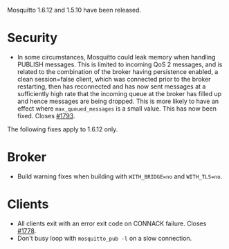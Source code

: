<!--
.. title: Version 1.6.12 released.
.. slug: version-1-6-12-released
.. date: 2020-08-19 14:44:13 UTC+01:00
.. tags: Releases
.. category:
.. link:
.. description:
.. type: text
-->

Mosquitto 1.6.12 and 1.5.10 have been released.

# Security
- In some circumstances, Mosquitto could leak memory when handling PUBLISH
  messages. This is limited to incoming QoS 2 messages, and is related
  to the combination of the broker having persistence enabled, a clean
  session=false client, which was connected prior to the broker restarting,
  then has reconnected and has now sent messages at a sufficiently high rate
  that the incoming queue at the broker has filled up and hence messages are
  being dropped. This is more likely to have an effect where
  `max_queued_messages` is a small value. This has now been fixed. Closes [#1793].

The following fixes apply to 1.6.12 only.

# Broker
- Build warning fixes when building with `WITH_BRIDGE=no` and `WITH_TLS=no`.

# Clients
- All clients exit with an error exit code on CONNACK failure. Closes [#1778].
- Don't busy loop with `mosquitto_pub -l` on a slow connection.

[#1778]: https://github.com/eclipse/mosquitto/issues/1778
[#1793]: https://github.com/eclipse/mosquitto/issues/1793
